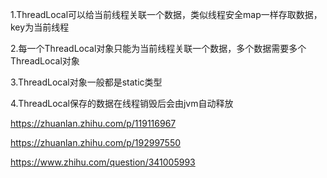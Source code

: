 1.ThreadLocal可以给当前线程关联一个数据，类似线程安全map一样存取数据，key为当前线程

2.每一个ThreadLocal对象只能为当前线程关联一个数据，多个数据需要多个ThreadLocal对象

3.ThreadLocal对象一般都是static类型

4.ThreadLocal保存的数据在线程销毁后会由jvm自动释放





https://zhuanlan.zhihu.com/p/119116967

https://zhuanlan.zhihu.com/p/192997550

https://www.zhihu.com/question/341005993